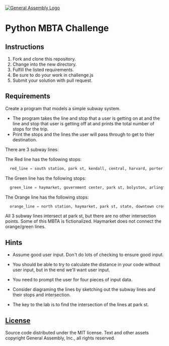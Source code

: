 [![General Assembly Logo](https://camo.githubusercontent.com/1a91b05b8f4d44b5bbfb83abac2b0996d8e26c92/687474703a2f2f692e696d6775722e636f6d2f6b6538555354712e706e67)](https://generalassemb.ly/education/web-development-immersive)

# Python MBTA Challenge

## Instructions

1.  Fork and clone this repository.
1.  Change into the new directory.
1.  Fulfill the listed requirements.
1.  Be sure to do your work in challenge.js
1.  Submit your solution with pull request.

## Requirements

Create a program that models a simple subway system.

- The program takes the line and stop that a user is getting on at and the
  line and stop that user is getting off at and prints the total number of
  stops for the trip.
- Print the stops and the lines the user will pass through to get to thier destination.

There are 3 subway lines:

The Red line has the following stops:

```py
  red_line = south station, park st, kendall, central, harvard, porter, davis, alewife
```

The Green line has the following stops:

```py
  green_line = haymarket, government center, park st, bolyston, arlington, copley
```

The Orange line has the following stops:

```py
  orange_line = north station, haymarket, park st, state, downtown crossing, chinatown, back bay, forest hills
```

All 3 subway lines intersect at park st, but there are no other intersection
points. Some of this MBTA is fictionalized. Haymarket does not connect the
orange/green lines.

## Hints

- Assume good user input. Don't do lots of checking to ensure good input.

- You should be able to try to calculate the distance in your code without
  user input, but in the end we'll want user input.

- You need to prompt the user for four pieces of input data.

- Consider diagraming the lines by sketching out the subway lines and their
  stops and intersection.

- The key to the lab is to find the intersection of the lines at park st.

## [License](LICENSE)

Source code distributed under the MIT license. Text and other assets copyright
General Assembly, Inc., all rights reserved.
